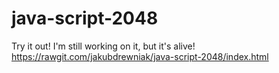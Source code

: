 # java-script-2048
Try it out! I'm still working on it, but it's alive!
https://rawgit.com/jakubdrewniak/java-script-2048/index.html
